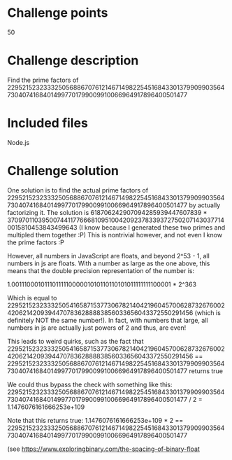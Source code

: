 # Challenge points
50
# Challenge description
Find the prime factors of 22952152323332505688670761214671498225451684330137990990356473040741684014997701799009910066964917896400501477
# Included files
Node.js
# Challenge solution
One solution is to find the actual prime factors of 22952152323332505688670761214671498225451684330137990990356473040741684014997701799009910066964917896400501477 by actually factorizing it.
The solution is 618706242907094285939447607839 * 37097011039500744117766681095100420923783393727502071430377140015810453843499643 (I know because I generated these two primes and multipled them together :P)
This is nontrivial however, and not even I know the prime factors :P

However, all numbers in JavaScript are floats, and beyond 2^53 - 1, all numbers in js are floats. With a number as large as the one above, this means that the double precision representation of the number is:

1.0011100010111011111000001010110110101011111111100001 * 2^363

Which is equal to 22952152323332505416587153773067821404219604570062873267600242062142093944707836288883856033656043372550291456
(which is definitely NOT the same number!). In fact, with numbers that large, all numbers in js are actually just powers of 2 and thus, are even!

This leads to weird quirks, such as the fact that 22952152323332505416587153773067821404219604570062873267600242062142093944707836288883856033656043372550291456 == 22952152323332505688670761214671498225451684330137990990356473040741684014997701799009910066964917896400501477 returns true

We could thus bypass the check with something like this:
22952152323332505688670761214671498225451684330137990990356473040741684014997701799009910066964917896400501477 / 2 = 1.1476076161666253e+109

Note that this returns true:
1.1476076161666253e+109 * 2 == 22952152323332505688670761214671498225451684330137990990356473040741684014997701799009910066964917896400501477


(see https://www.exploringbinary.com/the-spacing-of-binary-float
